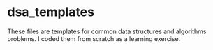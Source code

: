 # dsa_templates
These files are templates for common data structures and algorithms problems. I coded them from scratch as a learning exercise.
